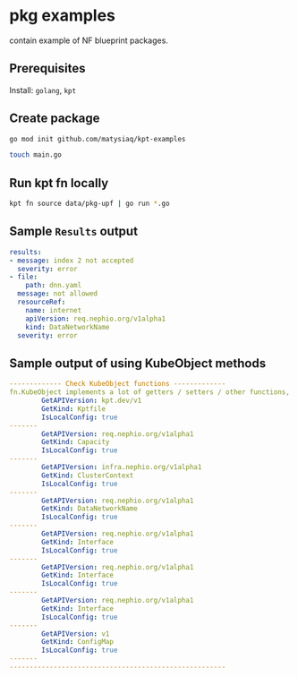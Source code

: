 # pkg examples

contain example of NF blueprint packages.

## Prerequisites

Install: `golang`, `kpt`

## Create package

```bash
go mod init github.com/matysiaq/kpt-examples
```

```bash
touch main.go
```

## Run kpt fn locally

```bash
kpt fn source data/pkg-upf | go run *.go
```

## Sample `Results` output

```yaml
results:
- message: index 2 not accepted
  severity: error
- file:
    path: dnn.yaml
  message: not allowed
  resourceRef:
    name: internet
    apiVersion: req.nephio.org/v1alpha1
    kind: DataNetworkName
  severity: error
```

## Sample output of using KubeObject methods

```yaml
------------- Check KubeObject functions -------------
fn.KubeObject implements a lot of getters / setters / other functions, e.g.
        GetAPIVersion: kpt.dev/v1
        GetKind: Kptfile
        IsLocalConfig: true
-------
        GetAPIVersion: req.nephio.org/v1alpha1
        GetKind: Capacity
        IsLocalConfig: true
-------
        GetAPIVersion: infra.nephio.org/v1alpha1
        GetKind: ClusterContext
        IsLocalConfig: true
-------
        GetAPIVersion: req.nephio.org/v1alpha1
        GetKind: DataNetworkName
        IsLocalConfig: true
-------
        GetAPIVersion: req.nephio.org/v1alpha1
        GetKind: Interface
        IsLocalConfig: true
-------
        GetAPIVersion: req.nephio.org/v1alpha1
        GetKind: Interface
        IsLocalConfig: true
-------
        GetAPIVersion: req.nephio.org/v1alpha1
        GetKind: Interface
        IsLocalConfig: true
-------
        GetAPIVersion: v1
        GetKind: ConfigMap
        IsLocalConfig: true
-------
------------------------------------------------------

```